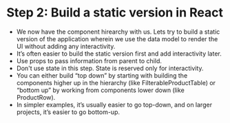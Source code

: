 # Step 2: Build a static version in React 

- We now have the component hirearchy with us. Lets try to build a static version of the application wherein we use the data model to render the UI without adding any interactivity.
- It’s often easier to build the static version first and add interactivity later.
- Use props to pass information from parent to child.
- Don't use state in this step. State is reserved only for interactivity.
- You can either build “top down” by starting with building the components higher up in the hierarchy (like FilterableProductTable) or “bottom up” by working from components lower down (like ProductRow).
- In simpler examples, it’s usually easier to go top-down, and on larger projects, it’s easier to go bottom-up.
